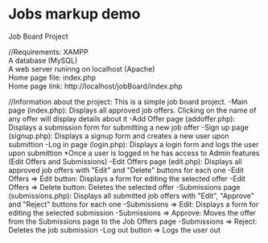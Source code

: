 # Jobs markup demo

Job Board Project

//Requirements:
XAMPP<br />
A database (MySQL)<br />
A web server runinng on localhost (Apache)<br />
Home page file: index.php<br />
Home page link: http://localhost/jobBoard/index.php<br />

//Information about the project:
This is a simple job board project. 
-Main page (index.php): Displays all approved job offers. Clicking on the name of any offer will display details about it
-Add Offer page (addoffer.php): Displays a submission form for submitting a new job offer
-Sign up page (signup.php): Displays a signup form and creates a new user upon submittion 
-Log in page (login.php): Displays a login form and logs the user upon submittion
*Once a user is logged in he has access to Admin features (Edit Offers and Submissions)
-Edit Offers page (edit.php): Displays all approved job offers with "Edit" and "Delete" buttons for each one
-Edit Offers => Edit button: Displays a form for editing the selected offer
-Edit Offers => Delete button: Deletes the selected offer 
-Submissions page (submissions.php): Displays all submitted job offers with "Edit", "Approve" and "Reject" buttons for each one
-Submissions => Edit: Displays a form for editing the selected submission
-Submissions => Approve: Moves the offer from the Submissions page to the Job Offers page
-Submissions => Reject: Deletes the job submission
-Log out button => Logs the user out
